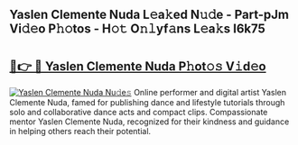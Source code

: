 ## Yaslen Clemente Nuda L𝚎a𝚔ed N𝚞𝚍e - Part-pJm Vi𝚍𝚎o P𝚑𝚘tos - H𝚘𝚝 O𝚗𝚕yf𝚊ns L𝚎a𝚔s I6k75

# <h2><a href="http://kfa9uh1.oniu.top/?m=Yaslen+Clemente+Nuda">🔗👉 🔴 Yaslen Clemente Nuda P𝚑ot𝚘𝚜 V𝚒d𝚎o</a></h2>

[![Yaslen Clemente Nuda Nu𝚍e𝚜](https://i.imgur.com/0qMVB7G.gif)](http://kfa9uh1.oniu.top/?m=Yaslen+Clemente+Nuda)
Online performer and digital artist Yaslen Clemente Nuda, famed for publishing dance and lifestyle tutorials through solo and collaborative dance acts and compact clips. Compassionate mentor Yaslen Clemente Nuda, recognized for their kindness and guidance in helping others reach their potential.  
